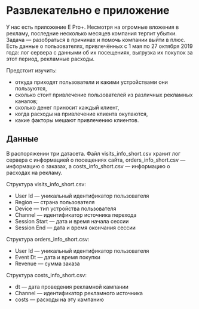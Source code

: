 #  Развлекательно е приложение

У нас есть приложение Е Pro+. Несмотря на огромные вложения в рекламу, последние несколько месяцев компания терпит убытки. Задача — разобраться в причинах и помочь компании выйти в плюс.
Есть данные о пользователях, привлечённых с 1 мая по 27 октября 2019 года:
лог сервера с данными об их посещениях, выгрузка их покупок за этот период, рекламные расходы.

Предстоит изучить:
- откуда приходят пользователи и какими устройствами они пользуются,
- сколько стоит привлечение пользователей из различных рекламных каналов;
- сколько денег приносит каждый клиент,
- когда расходы на привлечение клиента окупаются,
- какие факторы мешают привлечению клиентов.

## Данные

В распоряжении три датасета. Файл visits_info_short.csv хранит лог сервера с информацией о посещениях сайта, orders_info_short.csv — информацию о заказах, а costs_info_short.csv — информацию о расходах на рекламу.

Структура visits_info_short.csv:
- User Id — уникальный идентификатор пользователя
- Region — страна пользователя
- Device — тип устройства пользователя
- Channel — идентификатор источника перехода
- Session Start — дата и время начала сессии
- Session End — дата и время окончания сессии

Структура orders_info_short.csv:
- User Id — уникальный идентификатор пользователя
- Event Dt — дата и время покупки
- Revenue — сумма заказа

Структура costs_info_short.csv:
- dt — дата проведения рекламной кампании
- Channel — идентификатор рекламного источника
- costs — расходы на эту кампанию

